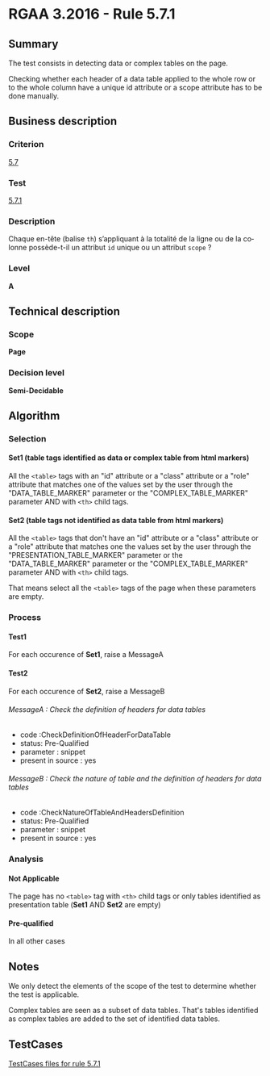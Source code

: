 # RGAA 3.2016 - Rule 5.7.1

## Summary
The test consists in detecting data or complex tables on the page.

Checking whether each header of a data table applied to the whole row or to the whole column have a unique id attribute or a scope attribute has to be done manually.

## Business description

### Criterion
[5.7](http://references.modernisation.gouv.fr/rgaa-accessibilite/2016/criteres.html#crit-5-7)

### Test
[5.7.1](http://references.modernisation.gouv.fr/rgaa-accessibilite/2016/criteres.html#test-5-7-1)

### Description
<div lang="fr">Chaque en-t&#xEA;te (balise <code lang="en">th</code>) s&#x2019;appliquant &#xE0; la totalit&#xE9; de la ligne ou de la colonne poss&#xE8;de-t-il un attribut <code lang="en">id</code> unique ou un attribut <code lang="en">scope</code>&nbsp;?</div>

### Level
**A**

## Technical description

### Scope
**Page**

### Decision level
**Semi-Decidable**

## Algorithm

### Selection

#### Set1 (table tags identified as data or complex table from html markers)

All the `<table>` tags with an "id" attribute or a "class" attribute or a "role" attribute that matches one of the values set by the user through the "DATA_TABLE_MARKER" parameter or the "COMPLEX_TABLE_MARKER" parameter AND with `<th>` child tags.

#### Set2 (table tags not identified as data table from html markers)

All the `<table>` tags that don't have an "id" attribute or a "class" attribute or a "role" attribute that matches one the values set by the user through the "PRESENTATION_TABLE_MARKER" parameter or the
"DATA_TABLE_MARKER" parameter or the "COMPLEX_TABLE_MARKER" parameter AND with `<th>` child tags. 

That means select all the `<table>` tags of the page when these parameters are empty.

### Process

#### Test1

For each occurence of **Set1**, raise a MessageA

#### Test2

For each occurence of **Set2**, raise a MessageB

###### MessageA : Check the definition of headers for data tables

-   code :CheckDefinitionOfHeaderForDataTable
-   status: Pre-Qualified
-   parameter : snippet
-   present in source : yes

###### MessageB : Check the nature of table and the definition of headers for data tables

-   code :CheckNatureOfTableAndHeadersDefinition
-   status: Pre-Qualified
-   parameter : snippet
-   present in source : yes

### Analysis

#### Not Applicable

The page has no `<table>` tag with `<th>` child tags or only tables identified as presentation table (**Set1** AND **Set2** are empty)

#### Pre-qualified

In all other cases

## Notes

We only detect the elements of the scope of the test to determine whether the test is applicable.

Complex tables are seen as a subset of data tables. That's tables identified as complex tables are added to the set of identified data tables.



##  TestCases

[TestCases files for rule 5.7.1](https://github.com/Asqatasun/Asqatasun/tree/develop/rules/rules-rgaa3.2016/src/test/resources/testcases/rgaa32016/Rgaa32016Rule050701/)


